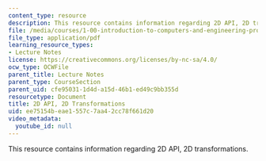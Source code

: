 ```yaml
---
content_type: resource
description: This resource contains information regarding 2D API, 2D transformations.
file: /media/courses/1-00-introduction-to-computers-and-engineering-problem-solving-spring-2012/ee75154beae1557c7aa42cc78f661d20_MIT1_00S12_Lec_21.pdf
file_type: application/pdf
learning_resource_types:
- Lecture Notes
license: https://creativecommons.org/licenses/by-nc-sa/4.0/
ocw_type: OCWFile
parent_title: Lecture Notes
parent_type: CourseSection
parent_uid: cfe95031-1d4d-a15d-46b1-ed49c9bb355d
resourcetype: Document
title: 2D API, 2D Transformations
uid: ee75154b-eae1-557c-7aa4-2cc78f661d20
video_metadata:
  youtube_id: null
---
```

This resource contains information regarding 2D API, 2D transformations.